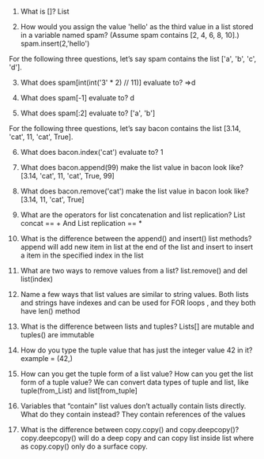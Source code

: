 1. What is []?
List

2. How would you assign the value 'hello' as the third value in a list stored in a variable named spam? (Assume spam contains [2, 4, 6, 8, 10].)
spam.insert(2,'hello')

For the following three questions, let’s say spam contains the list ['a', 'b', 'c', 'd'].

3. What does spam[int(int('3' * 2) // 11)] evaluate to?
=>d

4. What does spam[-1] evaluate to?
d

5. What does spam[:2] evaluate to?
['a', 'b']

For the following three questions, let’s say bacon contains the list [3.14, 'cat', 11, 'cat', True].

6. What does bacon.index('cat') evaluate to?
1
7. What does bacon.append(99) make the list value in bacon look like?
[3.14, 'cat', 11, 'cat', True, 99]
8. What does bacon.remove('cat') make the list value in bacon look like?
[3.14, 11, 'cat', True]
9. What are the operators for list concatenation and list replication?
List concat == + And List replication == *
10. What is the difference between the append() and insert() list methods?
append will add new item in list at the end of the list and insert to insert a item in the specified index in the list

11. What are two ways to remove values from a list?
list.remove()
and del list(index)

12. Name a few ways that list values are similar to string values.
Both lists and strings have indexes and can be used for FOR loops , and they both have len() method

13. What is the difference between lists and tuples?
Lists[] are mutable and tuples() are immutable


14. How do you type the tuple value that has just the integer value 42 in it?
example = (42,) 


15. How can you get the tuple form of a list value? How can you get the list form of a tuple value?
We can convert data types of tuple and list, like tuple(from_List) and list[from_tuple]

16. Variables that “contain” list values don’t actually contain lists directly. What do they contain instead?
They contain references of the values

17. What is the difference between copy.copy() and copy.deepcopy()?
copy.deepcopy() will do a deep copy and can copy list inside list where as copy.copy() only do a surface copy.